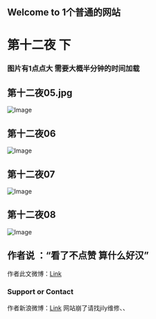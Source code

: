 ## Welcome to 1个普通的网站


# 第十二夜 下

### 图片有1点点大 需要大概半分钟的时间加载

## 第十二夜05.jpg
![Image](https://xiaochengxv-tuchuang.oss-cn-beijing.aliyuncs.com/linshi05.jpg)

## 第十二夜06
![Image](https://xiaochengxv-tuchuang.oss-cn-beijing.aliyuncs.com/linshi06.jpg)

## 第十二夜07
![Image](https://xiaochengxv-tuchuang.oss-cn-beijing.aliyuncs.com/linshi07.jpg)

## 第十二夜08
![Image](https://xiaochengxv-tuchuang.oss-cn-beijing.aliyuncs.com/linshi08.jpg)



## 作者说 ：“看了不点赞 算什么好汉”
作者此文微博：[Link](https://m.weibo.cn/5804614520/4706854343805184)  


### Support or Contact
作者新浪微博：[Link](https://weibo.com/u/5804614520?profile_ftype=1&is_all=1#_0)
网站崩了请找jily维修、、
